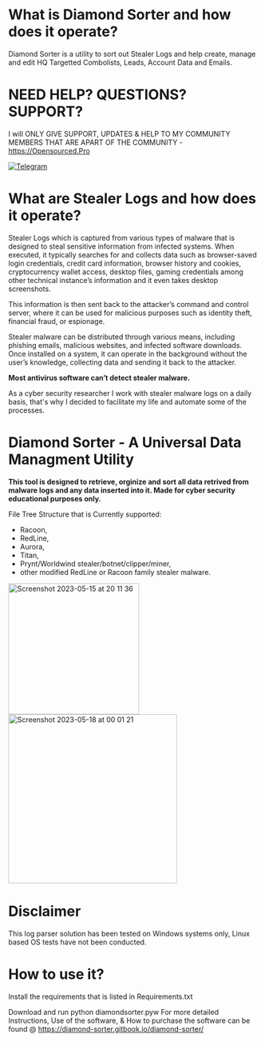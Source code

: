 **<h1> What is Diamond Sorter and how does it operate?</h1>** 
Diamond Sorter is a utility to sort out Stealer Logs and help create, manage and edit HQ Targetted Combolists, Leads, Account Data and Emails.


**<h1>NEED HELP? QUESTIONS? SUPPORT? </h1>** 
I will ONLY GIVE SUPPORT, UPDATES & HELP TO MY COMMUNITY MEMBERS THAT ARE APART OF THE COMMUNITY - https://Opensourced.Pro

[![Telegram](https://cdn.icon-icons.com/icons2/2530/PNG/512/telegram_button_icon_151837.png)](https://t.me/OpenSourcedPros)



**<h1> What are Stealer Logs and how does it operate?</h1>** 
Stealer Logs which is captured from various types of malware that is designed to steal sensitive information from infected systems. When executed, it typically searches for and collects data such as browser-saved login credentials, credit card information, browser history and cookies, cryptocurrency wallet access, desktop files, gaming credentials among other technical instance’s information and it even takes desktop screenshots.


<script async src="https://telegram.org/js/telegram-widget.js?22" data-telegram-post="OpenSourcedPro/427" data-width="100%"></script>


This information is then sent back to the attacker’s command and control server, where it can be used for malicious purposes such as identity theft, financial fraud, or espionage. 

Stealer malware can be distributed through various means, including phishing emails, malicious websites, and infected software downloads. Once installed on a system, it can operate in the background without the user’s knowledge, collecting data and sending it back to the attacker.

**Most antivirus software can’t detect stealer malware.**

As a cyber security researcher I work with stealer malware logs on a daily basis, that's why I decided to facilitate my life and automate some of the processes.


# Diamond Sorter - A Universal Data Managment Utility

**This tool is designed to retrieve, orginize and sort all data retrived from malware logs and any data inserted into it.
Made for cyber security educational purposes only.**

File Tree Structure that is Currently supported:
- Racoon,
- RedLine,
- Aurora,
- Titan,
- Prynt/Worldwind stealer/botnet/clipper/miner,
- other modified RedLine or Racoon family stealer malware. 

<img width="262" alt="Screenshot 2023-05-15 at 20 11 36" src="https://github.com/milxss/racoon_log_parser/assets/42537931/0552234b-ca21-42d4-bb24-c137e1b69d10"> 
<img width="338" alt="Screenshot 2023-05-18 at 00 01 21" src="https://github.com/milxss/racoon_log_parser/assets/42537931/be40d4ec-eba6-42ed-8b59-afe1f578bbd5">


**<h1> Disclaimer </h1>**
This log parser solution has been tested on Windows systems only, Linux based OS tests have not been
conducted. 


**<h1> How to use it?</h1>**
Install the requirements that is listed in Requirements.txt

Download and run python diamondsorter.pyw
For more detailed Instructions, Use of the software, & How to purchase the software can be found @ https://diamond-sorter.gitbook.io/diamond-sorter/
